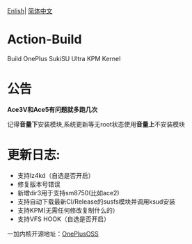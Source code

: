 [Enlish](README-en.md)| [简体中文](README.md)
 
# Action-Build
Build OnePlus SukiSU Ultra KPM Kernel
 
# 公告
**Ace3V和Ace5有问题就多跑几次**
 
记得**音量下**安装模块,系统更新等无root状态使用**音量上**不安装模块
 
# 更新日志:
- 支持lz4kd（自选是否开启）
- 修复版本号错误
- 新增dir3用于支持sm8750(比如ace2)
- 支持自动下载最新CI/Release的susfs模块并调用ksud安装
- 支持KPM(无需任何修改复制什么的）
- 支持VFS HOOK（自选是否开启）
 
一加内核开源地址：[OnePlusOSS](https://github.com/OnePlusOSS/kernel_manifest)
